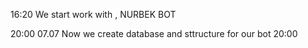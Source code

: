 16:20 We start work with , NURBEK BOT 

20:00   07.07 Now we create database and sttructure for our bot 20:00
 
